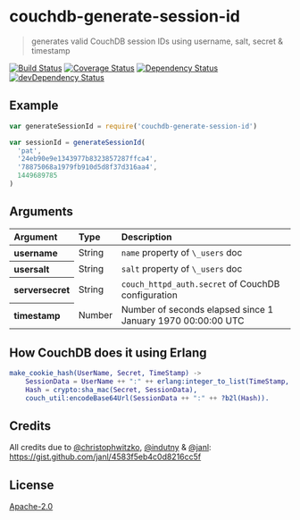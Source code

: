 # couchdb-generate-session-id

> generates valid CouchDB session IDs using username, salt, secret & timestamp

[![Build Status](https://travis-ci.org/hoodiehq/couchdb-generate-session-id.svg?branch=master)](https://travis-ci.org/hoodiehq/couchdb-generate-session-id)
[![Coverage Status](https://coveralls.io/repos/hoodiehq/couchdb-generate-session-id/badge.svg?branch=master)](https://coveralls.io/r/hoodiehq/couchdb-generate-session-id?branch=master)
[![Dependency Status](https://david-dm.org/hoodiehq/couchdb-generate-session-id.svg)](https://david-dm.org/hoodiehq/couchdb-generate-session-id)
[![devDependency Status](https://david-dm.org/hoodiehq/couchdb-generate-session-id/dev-status.svg)](https://david-dm.org/hoodiehq/couchdb-generate-session-id#info=devDependencies)

## Example

```js
var generateSessionId = require('couchdb-generate-session-id')

var sessionId = generateSessionId(
  'pat',
  '24eb90e9e1343977b8323857287ffca4',
  '78875068a1979fb910d5d8f37d316aa4',
  1449689785
)
```

## Arguments

<table>
  <thead>
    <tr>
      <th align="left">Argument</th>
      <th align="left">Type</th>
      <th align="left">Description</th>
    </tr>
  </thead>
  <tr>
    <th align="left"><strong>username</strong></th>
    <td>String</td>
    <td><code>name</code> property of <code>\_users</code> doc</td>
  </tr>
  <tr>
    <th align="left"><strong>usersalt</strong></th>
    <td>String</td>
    <td><code>salt</code> property of <code>\_users</code> doc</td>
  </tr>
  <tr>
    <th align="left"><strong>serversecret</strong></th>
    <td>String</td>
    <td><code>couch_httpd_auth.secret</code> of CouchDB configuration</td>
  </tr>
  <tr>
    <th align="left"><strong>timestamp</strong></th>
    <td>Number</td>
    <td>Number of seconds elapsed since 1 January 1970 00:00:00 UTC</td>
  </tr>
</table>

## How CouchDB does it using Erlang

```erlang
make_cookie_hash(UserName, Secret, TimeStamp) ->
    SessionData = UserName ++ ":" ++ erlang:integer_to_list(TimeStamp, 16),
    Hash = crypto:sha_mac(Secret, SessionData),
    couch_util:encodeBase64Url(SessionData ++ ":" ++ ?b2l(Hash)).
```

## Credits

All credits due to [@christophwitzko](https://twitter.com/christophwitzko),
[@indutny](https://twitter.com/indutny) & [@janl](https://twitter.com/janl):
https://gist.github.com/janl/4583f5eb4c0d8216cc5f

## License

[Apache-2.0](https://github.com/hoodiehq/hoodie/blob/master/LICENSE)
